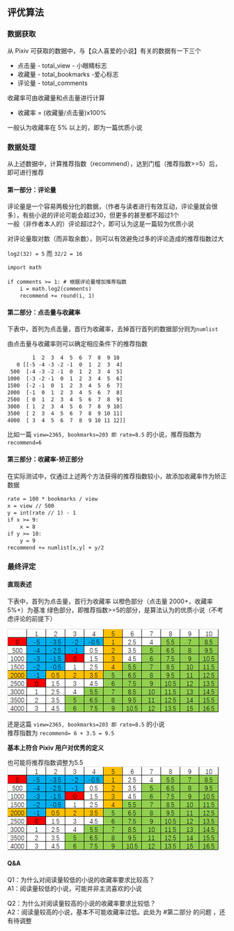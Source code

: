 ##  评优算法
### 数据获取

从 Pixiv 可获取的数据中，与【众人喜爱的小说】有关的数据有一下三个

-   点击量 -  total_view - 小眼睛标志
-   收藏量 -  total_bookmarks -爱心标志
-   评论量 -  total_comments  

收藏率可由收藏量和点击量进行计算

- 收藏率 =  (收藏量/点击量)x100%

一般认为收藏率在  5% 以上的，即为一篇优质小说

### 数据处理

从上述数据中，计算推荐指数（recommend），达到门槛（推荐指数>=5）后，即可进行推荐

#### 第一部分：评论量

评论量是一个容易两极分化的数据，（作者与读者进行有效互动，评论量就会很多），有些小说的评论可能会超过30，但更多的甚至都不超过1个  
一般（非作者本人的）评论超过2个，即可认为这是一篇较为优质小说

对评论量取对数（而非取余数），则可以有效避免过多的评论造成的推荐指数过大

`log2(32) = 5` 而 `32/2 = 16`
```
import math

if comments >= 1: # 根据评论量增加推荐指数
	i = math.log2(comments)
	recommend += round(i, 1)
```

#### 第二部分：点击量与收藏率

下表中，首列为点击量，首行为收藏率，去掉首行首列的数据部分则为`numlist`

由点击量与收藏率则可以确定相应条件下的推荐指数

```
        1  2  3  4  5  6  7  8  9 10 
   0 [[-5 -4 -3 -2 -1  0  1  2  3  4]
 500  [-4 -3 -2 -1  0  1  2  3  4  5]
1000  [-3 -2 -1  0  1  2  3  4  5  6]
1500  [-2 -1  0  1  2  3  4  5  6  7]
2000  [-1  0  1  2  3  4  5  6  7  8]
2500  [ 0  1  2  3  4  5  6  7  8  9]
3000  [ 1  2  3  4  5  6  7  8  9 10]
3500  [ 2  3  4  5  6  7  8  9 10 11]
4000  [ 3  4  5  6  7  8  9 10 11 12]]
```
比如一篇 ` view=2365, bookmarks=203 即 rate=8.5 ` 的小说，推荐指数为 ` recommend=6 `

#### 第三部分：收藏率-矫正部分

在实际测试中，仅通过上述两个方法获得的推荐指数较小，故添加收藏率作为矫正数据

```
rate = 100 * bookmarks / view
x = view // 500
y = int(rate // 1) - 1
if x >= 9:
	x = 8
if y >= 10:
	y = 9
recommend += numlist[x,y] + y/2
```

### 最终评定

#### 直观表述

下表中，首列为点击量，首行为收藏率
以橙色部分（点击量 2000+，收藏率5%+）为基准
绿色部分，即推荐指数>=5的部分，是算法认为的优质小说（不考虑评论的前提下）

![评定表1](https://raw.githubusercontent.com/DowneyRem/FurryNovels/main/TelegramBot/Recommend.png)

还是这篇 ` view=2365, bookmarks=203 即 rate=8.5 ` 的小说  
推荐指数为 ` recommend= 6 + 3.5 = 9.5 `  

**基本上符合 Pixiv 用户对优秀的定义**



也可能将推荐指数调整为5.5
![评定表2](https://raw.githubusercontent.com/DowneyRem/FurryNovels/main/TelegramBot/Recommend.png)



#### Q&A

Q1：为什么对阅读量较低的小说的收藏率要求比较高？  
A1：阅读量较低的小说，可能并非主流喜欢的小说  

Q2：为什么对阅读量较高的小说的收藏率要求比较低？  
A2：阅读量较高的小说，基本不可能收藏率过低。此处为 #第二部分 的问题 ，还有待调整

 

